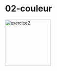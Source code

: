 # 02-couleur

<img width="150" alt="exercice2" src="https://user-images.githubusercontent.com/35977024/168256882-26d63bca-1d42-488f-a514-c27d41902859.png">
